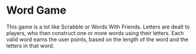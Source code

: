 # Word Game

This game is a lot like Scrabble or Words With Friends. Letters are dealt to players, who then construct one or more words using their
letters. Each valid word earns the user points, based on the length of the word and the letters in that word. 
